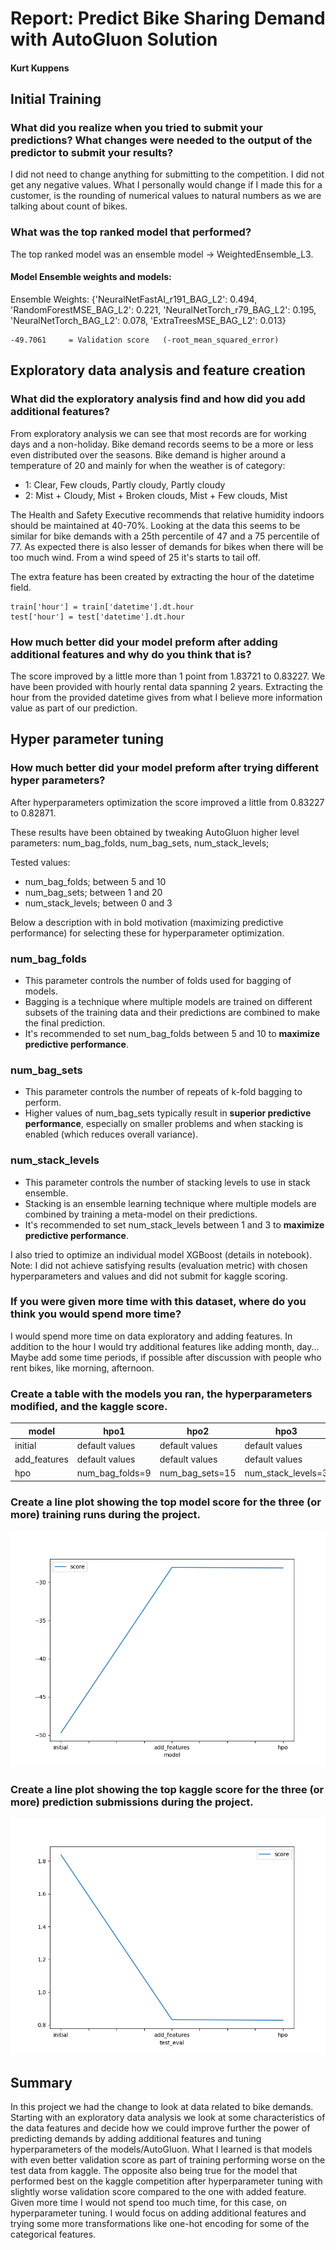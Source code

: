 # Report: Predict Bike Sharing Demand with AutoGluon Solution
#### Kurt Kuppens

## Initial Training
### What did you realize when you tried to submit your predictions? What changes were needed to the output of the predictor to submit your results?
I did not need to change anything for submitting to the competition. I did not get any negative values. 
What I personally would change if I made this for a customer, is the rounding of numerical values to natural numbers 
as we are talking about count of bikes. 

### What was the top ranked model that performed?
The top ranked model was an ensemble model -> WeightedEnsemble_L3.

#### Model Ensemble weights and models:

Ensemble Weights: {'NeuralNetFastAI_r191_BAG_L2': 0.494, 'RandomForestMSE_BAG_L2': 0.221, 
'NeuralNetTorch_r79_BAG_L2': 0.195, 'NeuralNetTorch_BAG_L2': 0.078, 'ExtraTreesMSE_BAG_L2': 0.013}

	-49.7061	 = Validation score   (-root_mean_squared_error)

## Exploratory data analysis and feature creation
### What did the exploratory analysis find and how did you add additional features?
From exploratory analysis we can see that most records are for working days and a non-holiday. 
Bike demand records seems to be a more or less even distributed over the seasons. 
Bike demand is higher around a temperature of 20 and mainly for when the weather is of category:

- 1: Clear, Few clouds, Partly cloudy, Partly cloudy
- 2: Mist + Cloudy, Mist + Broken clouds, Mist + Few clouds, Mist

The Health and Safety Executive recommends that relative humidity indoors should be maintained at 40-70%.
Looking at the data this seems to be similar for bike demands with a 25th percentile of 47 and a 75 percentile of 77. 
As expected there is also lesser of demands for bikes when there will be too much wind. 
From a wind speed of 25 it's starts to tail off.  

The extra feature has been created by extracting the hour of the datetime field.

    train['hour'] = train['datetime'].dt.hour
    test['hour'] = test['datetime'].dt.hour


### How much better did your model preform after adding additional features and why do you think that is?
The score improved by a little more than 1 point from 1.83721 to 0.83227. 
We have been provided with hourly rental data spanning 2 years. Extracting the hour from the provided datetime
gives from what I believe more information value as part of our prediction.  

## Hyper parameter tuning
### How much better did your model preform after trying different hyper parameters?
After hyperparameters optimization the score improved a little from 0.83227 to 0.82871.

These results have been obtained by tweaking AutoGluon higher level parameters:
num_bag_folds, num_bag_sets, num_stack_levels; 

Tested values:

- num_bag_folds; between 5 and 10
- num_bag_sets; between 1 and 20
- num_stack_levels; between 0 and 3

Below a description with in bold motivation (maximizing predictive performance) for selecting 
these for hyperparameter optimization. 

### num_bag_folds
- This parameter controls the number of folds used for bagging of models.
- Bagging is a technique where multiple models are trained on different subsets 
of the training data and their predictions are combined to make the final prediction.
- It's recommended to set num_bag_folds between 5 and 10 to **maximize predictive performance**.

### num_bag_sets
- This parameter controls the number of repeats of k-fold bagging to perform.
- Higher values of num_bag_sets typically result in **superior predictive performance**, especially on smaller problems and when stacking is enabled (which reduces overall variance).

### num_stack_levels
- This parameter controls the number of stacking levels to use in stack ensemble.
- Stacking is an ensemble learning technique where multiple models are combined by training a meta-model on their predictions.
- It's recommended to set num_stack_levels between 1 and 3 to **maximize predictive performance**.


I also tried to optimize an individual model XGBoost (details in notebook). 
Note: I did not achieve satisfying results (evaluation metric) with chosen hyperparameters and values and did not 
submit for kaggle scoring.  

### If you were given more time with this dataset, where do you think you would spend more time?
I would spend more time on data exploratory and adding features. In addition to the hour I would try additional features
like adding month, day... Maybe add some time periods, if possible after discussion with people who rent bikes, 
like morning, afternoon.     

### Create a table with the models you ran, the hyperparameters modified, and the kaggle score.
|model| hpo1            | hpo2            | hpo3            | score    |
|--|-----------------|-----------------|-----------------|----------|
|initial| default values  | default values  | default values  | 1.83721  |
|add_features| default values | default values | default values | 0.83227 |
|hpo| num_bag_folds=9              | num_bag_sets=15             | num_stack_levels=3              | 0.82871       |

### Create a line plot showing the top model score for the three (or more) training runs during the project.


![model_train_score.png](img/model_train_score.png)

### Create a line plot showing the top kaggle score for the three (or more) prediction submissions during the project.



![model_test_score.png](img/model_test_score.png)

## Summary
In this project we had the change to look at data related to bike demands. 
Starting with an exploratory data analysis we look at some characteristics of the data features and 
decide how we could improve further the power of predicting demands by adding additional features and tuning 
hyperparameters of the models/AutoGluon.
What I learned is that models with even better validation score as part of training performing worse on the test data 
from kaggle. The opposite also being true for the model that performed best on the kaggle competition 
after hyperparameter tuning with slightly worse validation score compared to the one with added feature. 
Given more time I would not spend too much time, for this case, on hyperparameter tuning. I would focus on adding 
additional features and trying some more transformations like one-hot encoding for some of the categorical features.   

